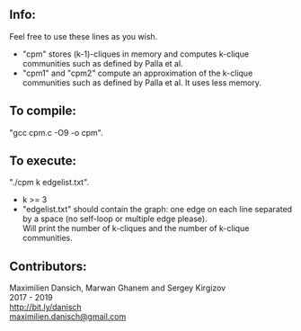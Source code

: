 ## Info:
Feel free to use these lines as you wish.  
- "cpm" stores (k-1)-cliques in memory and computes k-clique communities such as defined by Palla et al.
- "cpm1" and "cpm2" compute an approximation of the k-clique communities such as defined by Palla et al. It uses less memory.

## To compile:
"gcc cpm.c -O9 -o cpm".

## To execute:
"./cpm k edgelist.txt".
- k >= 3
- "edgelist.txt" should contain the graph: one edge on each line separated by a space (no self-loop or multiple edge please).  
Will print the number of k-cliques and the number of k-clique communities.

## Contributors:

Maximilien Dansich, Marwan Ghanem and Sergey Kirgizov  
2017 - 2019  
http://bit.ly/danisch  
maximilien.danisch@gmail.com

